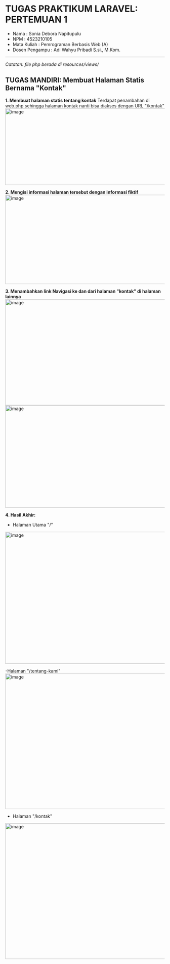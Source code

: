 # TUGAS PRAKTIKUM LARAVEL: PERTEMUAN 1

- Nama           : Sonia Debora Napitupulu
- NPM            : 4523210105
- Mata Kuliah    : Pemrograman Berbasis Web (A)
- Dosen Pengampu : Adi Wahyu Pribadi S.si., M.Kom.

---
_Catatan: file php berada di resources/views/_


## TUGAS MANDIRI: Membuat Halaman Statis Bernama "Kontak"

**1. Membuat halaman statis tentang kontak**
   Terdapat penambahan di web.php sehingga halaman kontak nanti bisa diakses dengan URL "/kontak"
   <img width="674" height="242" alt="image" src="https://github.com/user-attachments/assets/cda4de49-8dca-49b9-9b55-2b9db17413cc" />

   
**2. Mengisi informasi halaman tersebut dengan informasi fiktif**
   <img width="724" height="282" alt="image" src="https://github.com/user-attachments/assets/13fb0340-07a5-433a-9467-365eb473d909" />


**3. Menambahkan link Navigasi ke dan dari halaman "kontak" di halaman lainnya**
  <img width="676" height="335" alt="image" src="https://github.com/user-attachments/assets/715a6ee2-6a19-4109-8b63-21427b472046" />
  <img width="676" height="324" alt="image" src="https://github.com/user-attachments/assets/8f37d878-280b-4f35-a08c-4678b98b1553" />


**4. Hasil Akhir:**
- Halaman Utama "/"
<img width="706" height="417" alt="image" src="https://github.com/user-attachments/assets/cdd993f5-2df2-4047-a5d6-137849fa4847" />

-Halaman "/tentang-kami"
<img width="726" height="428" alt="image" src="https://github.com/user-attachments/assets/2cacb1e3-14b8-4c98-80ca-63cddb8ca5c2" />

- Halaman "/kontak"
<img width="726" height="429" alt="image" src="https://github.com/user-attachments/assets/aef283df-e1ce-4df7-a98e-4709129d59fc" />

